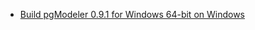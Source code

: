 
* [Build pgModeler 0.9.1 for Windows 64-bit on Windows](https://github.com/titoshadow/miniwark-howtos/blob/master/build_pgModeler0.9.1_for_Windows_64-bit.md)


